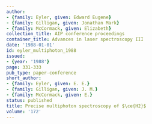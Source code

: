 ```yaml
---
author:
- {family: Eyler, given: Edward Eugene}
- {family: Gilligan, given: Jonathan Mark}
- {family: McCormack, given: Elizabeth}
collection_title: AIP conference proceedings
container_title: Advances in laser spectroscopy III
date: '1988-01-01'
id: eyler_multiphoton_1988
issued:
- {year: '1988'}
page: 331-333
pub_type: paper-conference
short_author:
- {family: Eyler, given: E. E.}
- {family: Gilligan, given: J. M.}
- {family: McCormack, given: E.}
status: published
title: Precise multiphoton spectroscopy of $\ce{H2}$
volume: '172'
---
```

